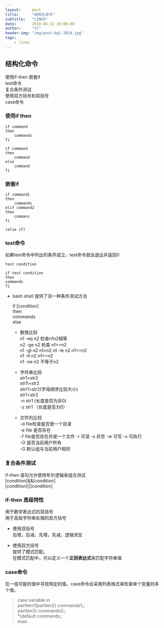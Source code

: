```yaml
---
layout:     post
title:      "结构化命令"
subtitle:   "LINUX"
date:       2019-05-12 19:00:00
author:     "zl"
header-img: "img/post-bg1-2019.jpg"
tags:
    - linux
---
```


## 结构化命令

使用if-then 
嵌套if  
test命令    
复合条件测试    
使用双方括号和双括号    
case命令    

### 使用if then

	if command
	then
		commands
	fi
	
	if command
	then
		command
	else
		command
	fi
	
### 嵌套if    
  
	if command1 
	then    
		commands
	elif command2
	then
		commans
	fi
	
	(else if)

  ### test命令  

如果test命令中列出的条件成立，test命令就会退出并返回0

	test condition
	
	if test condition   
	then    
	commands    
	fi

- bash shell 提供了另一种条件测试方法
  
	if [condition]  
	then    
		commands    
	else
    
	- 数值比较  
	n1 -eq n2 检查n1n2相等  
	n2 -ge n2 检查 n1>=n2   
	n1 -gt n2 n1>n2 
	n1 -le n2 n1<=n2    
	n1 -lt n2  n1<=n2   
	n1 -ne n2 不等于n2  
	
	- 字符串比较    
	str1=str2   
	str1!=str2  
	strr1>str2(字母顺序比较大小)    
	str1<str2   
	-n str1 (长度是否为非0)     
	-z str1 （长度是否为0） 
	
	- 文件的比较    
	-d file检查是否使一个目录   
	-e file 是否存在    
	-f file是否存在并是一个文件 
	-r 可读 
	-s 非空 
	-w 可写 
	-x  可执行  
	-O 是否当前用户所有     
	-G 默认组与当前用户相同 
	
### 复合条件测试 
if-then 语句允许使用布尔逻辑来组合测试  
[condition]&&[condition]    
[condition]||[condition]    

### if-then 高级特性     

用于数学表达式的双括号     
用于高级字符串处理的双方括号   

 - 使用双括号   
	后增，后减，先增，先减，逻辑求反   

- 使用双方括号  
	提供了模式匹配。    
	在模式匹配中，可以定义一个**正则表达式**来匹配字符串值
	
### case命令  

在一组可能的值中寻找特定的值。case命令会采用列表格式来检查单个变量的多个值。    

> case variable in  
	parttern1|partten2) commands1;;     
	partten3) commands2;;   
	*)default commands;;    
	esac
